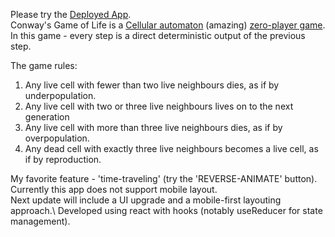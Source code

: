 Please try the [Deployed App](https://frozen-castle-59910.herokuapp.com/).\
Conway's Game of Life is a [Cellular automaton](https://en.wikipedia.org/wiki/Cellular_automaton) (amazing) [zero-player game](https://en.wikipedia.org/wiki/Zero-player_game).\
In this game - every step is a direct deterministic output of the previous step.

The game rules:
<ol>
<li>Any live cell with fewer than two live neighbours dies, as if by underpopulation.</li>
<li>Any live cell with two or three live neighbours lives on to the next generation</li>
<li>Any live cell with more than three live neighbours dies, as if by overpopulation.</li>
<li>Any dead cell with exactly three live neighbours becomes a live cell, as if by reproduction.</li>
</ol>

My favorite feature - 'time-traveling' (try the 'REVERSE-ANIMATE' button).\
Currently this app does not support mobile layout.\
Next update will include a UI upgrade and a mobile-first layouting approach.\ 
Developed using react with hooks (notably useReducer for state management).
